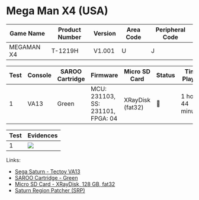 # Mega Man X4 (USA)

| Game Name  | Product Number | Version | Area Code | Peripheral Code |
| ---------- | -------------- | ------- | --------- | --------------- |
| MEGAMAN X4 | T-1219H        | V1.001  | U         | J               |

| Test | Console | SAROO Cartridge | Firmware                          | Micro SD Card    | Status | Time Played        |
| ---- | ------- | --------------- | --------------------------------- | ---------------- | ------ | ------------------ |
| 1    | VA13    | Green           | MCU: 231103, SS: 231101, FPGA: 04 | XRayDisk (fat32) | :100:  | 1 hour, 44 minutes |

| Test | Evidences                                                                                        |
| ---- | ------------------------------------------------------------------------------------------------ |
| 1    | [![](https://img.youtube.com/vi/plVipDq-YKM/0.jpg)](https://www.youtube.com/watch?v=plVipDq-YKM) |

Links:

- [Sega Saturn - Tectoy VA13](../../../../Info/Consoles/VA13/README.md)
- [SAROO Cartridge - Green](../../../../Info/Cartridges/RetroGameParadiseStore/1.32F/README.md)
- [Micro SD Card - XRayDisk, 128 GB, fat32](../../../../Info/SdCards/XRayDisk/128GB/fat32/README.md)
- [Saturn Region Patcher (SRP)](https://segaxtreme.net/resources/saturn-region-patcher.81/download)
